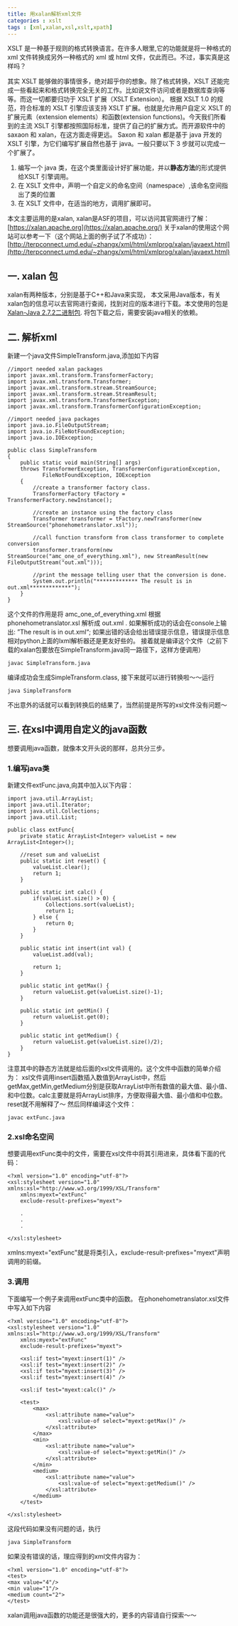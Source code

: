 ```yaml
---
title: 用xalan解析xml文件
categories : xslt
tags : [xml,xalan,xsl,xslt,xpath]
---
```


XSLT 是一种基于规则的格式转换语言。在许多人眼里,它的功能就是将一种格式的 xml 文件转换成另外一种格式的 xml 或 html 文件，仅此而已。不过，事实真是这样吗？

<!-- more -->

其实 XSLT 能够做的事情很多，绝对超乎你的想象。除了格式转换，XSLT 还能完成一些看起来和格式转换完全无关的工作。比如说文件访问或者是数据库查询等等。而这一切都要归功于 XSLT 扩展（XSLT Extension）。
根据 XSLT 1.0 的规范，符合标准的 XSLT 引擎应该支持 XSLT 扩展。也就是允许用户自定义 XSLT 的扩展元素（extension elements）和函数(extension functions)。今天我们所看到的主流 XSLT 引擎都按照国际标准，提供了自己的扩展方式。而开源软件中的 saxaon 和 xalan，在这方面走得更远。
Saxon 和 xalan 都是基于 java 开发的 XSLT 引擎，为它们编写扩展自然也基于 java。一般只要以下 3 步就可以完成一个扩展了。

1. 编写一个 java 类，在这个类里面设计好扩展功能，并以**静态方法**的形式提供给XSLT 引擎调用。
2. 在 XSLT 文件中，声明一个自定义的命名空间（namespace）,该命名空间指出了类的位置
3. 在 XSLT 文件中，在适当的地方，调用扩展即可。

本文主要运用的是xalan, xalan是ASF的项目，可以访问其官网进行了解：[https://xalan.apache.org](https://xalan.apache.org/)
关于xalan的使用这个网站可以参考一下（这个网站上面的例子试了不成功）：[http://terpconnect.umd.edu/~zhangx/xml/html/xmlprog/xalan/javaext.html](http://terpconnect.umd.edu/~zhangx/xml/html/xmlprog/xalan/javaext.html)

## 一. xalan 包

xalan有两种版本，分别是基于C++和Java来实现， 本文采用Java版本，有关xalan包的信息可以去官网进行查阅，找到对应的版本进行下载。本文使用的包是 [Xalan-Java 2.7.2二进制包](http://www-us.apache.org/dist/xalan/xalan-j/binaries/).
将包下载之后，需要安装java相关的依赖。


## 二. 解析xml

新建一个java文件SimpleTransform.java,添加如下内容

~~~
//import needed xalan packages
import javax.xml.transform.TransformerFactory;
import javax.xml.transform.Transformer;
import javax.xml.transform.stream.StreamSource;
import javax.xml.transform.stream.StreamResult;
import javax.xml.transform.TransformerException;
import javax.xml.transform.TransformerConfigurationException;

//import needed java packages
import java.io.FileOutputStream;
import java.io.FileNotFoundException;
import java.io.IOException;

public class SimpleTransform
{
    public static void main(String[] args)
    throws TransformerException, TransformerConfigurationException, 
           FileNotFoundException, IOException
    {  
        //create a transformer factory class.
        TransformerFactory tFactory = TransformerFactory.newInstance();

        //create an instance using the factory class
        Transformer transformer = tFactory.newTransformer(new StreamSource("phonehometranslator.xsl"));

        //call function transform from class transformer to complete conversion
        transformer.transform(new StreamSource("amc_one_of_everything.xml"), new StreamResult(new FileOutputStream("out.xml")));

        //print the message telling user that the conversion is done. 
        System.out.println("************* The result is in out.xml*************");
    }
}
~~~

这个文件的作用是将 amc_one_of_everything.xml 根据 phonehometranslator.xsl 解析成 out.xml .
如果解析成功的话会在console上输出: ”The result is in out.xml“;
如果出错的话会给出错误提示信息，错误提示信息相对python上面的lxml解析器还是更友好些的。
接着就是编译这个文件（之前下载的xalan包要放在SimpleTransform.java同一路径下，这样方便调用）
~~~
javac SimpleTransform.java
~~~
编译成功会生成SimpleTransform.class, 接下来就可以进行转换啦～～运行
~~~
java SimpleTransform
~~~
不出意外的话就可以看到转换后的结果了，当然前提是所写的xsl文件没有问题～


## 三. 在xsl中调用自定义的java函数

想要调用java函数，就像本文开头说的那样，总共分三步。

### 1.编写java类

新建文件extFunc.java,向其中加入以下内容：
~~~
import java.util.ArrayList;
import java.util.Iterator;
import java.util.Collections;
import java.util.List;

public class extFunc{
    private static ArrayList<Integer> valueList = new ArrayList<Integer>();

    //reset sum and valueList
    public static int reset() {
        valueList.clear();
        return 1;
    }

    public static int calc() {
        if(valueList.size() > 0) {
            Collections.sort(valueList);
            return 1;
        } else {
            return 0;
        }
    }

    public static int insert(int val) {
        valueList.add(val);

        return 1;
    }

    public static int getMax() {
        return valueList.get(valueList.size()-1);
    }
	
    public static int getMin() {
        return valueList.get(0);
    }

    public static int getMedium() {
        return valueList.get(valueList.size()/2);
    }
}
~~~
注意其中的静态方法就是给后面的xsl文件调用的。这个文件中函数的简单介绍为：
xsl文件调用insert函数插入数值到ArrayList中，然后getMax,getMin,getMedium分别是获取ArrayList中所有数值的最大值、最小值、和中位数。calc主要就是将ArrayList排序，方便取得最大值、最小值和中位数。
reset就不用解释了～
然后同样编译这个文件：
~~~
javac extFunc.java
~~~

### 2.xsl命名空间
想要调用extFunc类中的文件，需要在xsl文件中将其引用进来，具体看下面的代码：
~~~
<?xml version="1.0" encoding="utf-8"?>
<xsl:stylesheet version="1.0" xmlns:xsl="http://www.w3.org/1999/XSL/Transform" 
    xmlns:myext="extFunc"
    exclude-result-prefixes="myext">

    .
    .
    .

</xsl:stylesheet>
~~~
xmlns:myext="extFunc"就是将类引入，exclude-result-prefixes="myext"声明调用的前缀。

### 3.调用
下面编写一个例子来调用extFunc类中的函数。
在phonehometranslator.xsl文件中写入如下内容
~~~
<?xml version="1.0" encoding="utf-8"?>
<xsl:stylesheet version="1.0" xmlns:xsl="http://www.w3.org/1999/XSL/Transform" 
    xmlns:myext="extFunc"
    exclude-result-prefixes="myext">

    <xsl:if test="myext:insert(1)" />
    <xsl:if test="myext:insert(2)" />
    <xsl:if test="myext:insert(3)" />
    <xsl:if test="myext:insert(4)" />
    
    <xsl:if test="myext:calc()" />
    
    <test>
        <max>
            <xsl:attribute name="value">
                <xsl:value-of select="myext:getMax()" />
            </xsl:attribute>
        </max>
        <min>
            <xsl:attribute name="value">
                <xsl:value-of select="myext:getMin()" />
            </xsl:attribute>
        </min>
        <medium>
            <xsl:attribute name="value">
                <xsl:value-of select="myext:getMedium()" />
            </xsl:attribute>
        </medium>
    </test>

</xsl:stylesheet>
~~~
这段代码如果没有问题的话，执行
~~~
java SimpleTransform
~~~
如果没有错误的话，理应得到的xml文件内容为：
~~~
<?xml version="1.0" encoding="utf-8"?>
<test>
<max value="4"/>
<min value="1"/>
<medium count="2">
</test>
~~~


xalan调用java函数的功能还是很强大的，更多的内容请自行探索～～